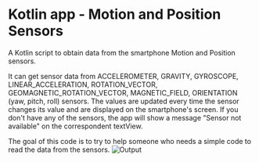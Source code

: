 # Kotlin app - Motion and Position Sensors
A Kotlin script to obtain data from the smartphone Motion and Position sensors.

It can get sensor data from ACCELEROMETER, GRAVITY, GYROSCOPE, LINEAR_ACCELERATION, ROTATION_VECTOR, GEOMAGNETIC_ROTATION_VECTOR, MAGNETIC_FIELD, ORIENTATION (yaw, pitch, roll) 
sensors. The values are updated every time the sensor changes its value and are displayed on the smartphone's screen. 
If you don't have any of the sensors, the app will show a message "Sensor not available" on the correspondent textView.

The goal of this code is to try to help someone who needs a simple code to read the data from the sensors.
![Output](https://user-images.githubusercontent.com/63364478/115032816-a6d84480-9ec1-11eb-99da-1c2c50077f00.jpg)
